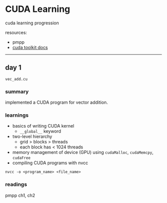 # CUDA Learning

cuda learning progression

resources:
- pmpp
- [cuda toolkit docs](https://docs.nvidia.com/cuda/)

---

## day 1

`vec_add.cu`

### summary

implemented a CUDA program for vector addition.

### learnings

- basics of writing CUDA kernel
    - `__global__` keyword
- two-level hierarchy
    - grid > blocks > threads
    - each block has < 1024 threads
- memory management of device (GPU) using `cudaMalloc`, `cudaMemcpy`, `cudaFree`
- compiling CUDA programs with nvcc

```
nvcc -o <program_name> <file_name>
```

### readings

pmpp ch1, ch2
